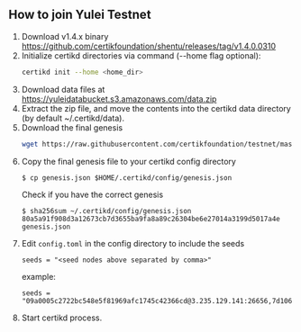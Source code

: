 ## How to join Yulei Testnet

1. Download v1.4.x binary https://github.com/certikfoundation/shentu/releases/tag/v1.4.0.0310
2. Initialize certikd directories via command (--home flag optional):
   ```bash
   certikd init --home <home_dir>
   ```
3. Download data files at https://yuleidatabucket.s3.amazonaws.com/data.zip
4. Extract the zip file, and move the contents into the certikd data directory (by default ~/.certikd/data).
5. Download the final genesis
    ```bash
    wget https://raw.githubusercontent.com/certikfoundation/testnet/master/yulei-1/genesis.json .
    ```
1. Copy the final genesis file to your certikd config directory
    ```
    $ cp genesis.json $HOME/.certikd/config/genesis.json
    ```
    Check if you have the correct genesis
    ```
    $ sha256sum ~/.certikd/config/genesis.json
    80a5a91f908d3a12673cb7d3655ba9fa8a89c26304be6e27014a3199d5017a4e  genesis.json
    ```
2. Edit `config.toml` in the config directory to include the seeds
    ```
    seeds = "<seed nodes above separated by comma>"
    ```
    example:
    ```
    seeds = "09a0005c2722bc548e5f81969afc1745c42366cd@3.235.129.141:26656,7d106850c5b3aacc12cd9b652dc10e97442eda3b@54.174.90.219:26656,c4d7166d53ee6418345fd76379a1a7a8189d4599@54.158.85.220:26656,75c2c5da9cc2567cf57cb5435943c5366386b93d@3.81.157.87:26656,2619328b25a7c010b99c9e26f42562e4ce4440fb@3.236.254.184:26656"
    ```
5. Start certikd process.
